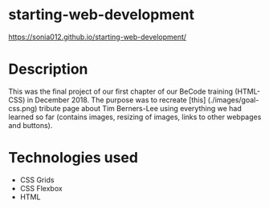# starting-web-development
https://sonia012.github.io/starting-web-development/

# Description

This was the final project of our first chapter of our BeCode training (HTML-CSS) in December 2018.  The purpose was to recreate [this] (./images/goal-css.png) tribute page about Tim Berners-Lee using everything we had learned so far (contains images, resizing of images, links to other webpages and buttons).

# Technologies used

- CSS Grids
- CSS Flexbox
- HTML

